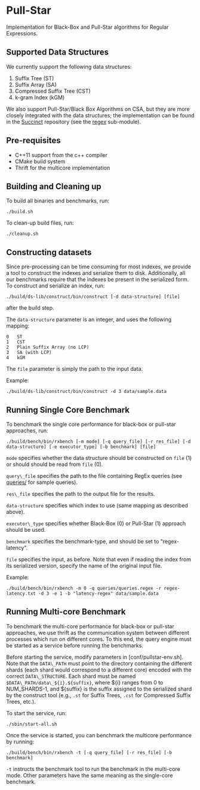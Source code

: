 # Pull-Star

Implementation for Black-Box and Pull-Star algorithms for Regular Expressions.

## Supported Data Structures

We currently support the following data structures:

1. Suffix Tree (ST)
2. Suffix Array (SA)
3. Compressed Suffix Tree (CST)
4. k-gram Index (kGM)

We also support Pull-Star/Black Box Algorithms on CSA, but they are more closely
integrated with the data structures; the implementation can be found in the 
[Succinct](https://github.com/amplab/succinct-cpp) repository (see the 
[regex](https://github.com/amplab/succinct-cpp/tree/master/core/include/regex)
sub-module).

## Pre-requisites

* C++11 support from the c++ compiler
* CMake build system
* Thrift for the multicore implementation

## Building and Cleaning up

To build all binaries and benchmarks, run:

```
./build.sh
```

To clean-up build files, run:

```
./cleanup.sh
```

## Constructing datasets

Since pre-processing can be time consuming for most indexes, we provide a tool
to construct the indexes and serialize them to disk. Additionally, all our 
benchmarks require that the indexes be present in the serialized form. To 
construct and serialize an index, run:

```
./build/ds-lib/construct/bin/construct [-d data-structure] [file]
```

after the build step.

The `data-structure` parameter is an integer, and uses the following mapping:

```
0   ST
1   CST
2   Plain Suffix Array (no LCP)
3   SA (with LCP)
4   kGM
```

The `file` parameter is simply the path to the input data.

Example:
```
./build/ds-lib/construct/bin/construct -d 3 data/sample.data
```

## Running Single Core Benchmark

To benchmark the single core performance for black-box or pull-star approaches, 
run:

```
./build/bench/bin/rxbench [-m mode] [-q query_file] [-r res_file] [-d data-structure] [-e executor_type] [-b benchmark] [file]
```

`mode` specifies whether the data structure should be constructed on `file` (1) 
or should should be read from `file` (0).

`query\_file` specifies the path to the file containing RegEx queries (see 
[queries/](queries/) for sample queries).

`res\_file` specifies the path to the output file for the results.

`data-structure` specifies which index to use (same mapping as described above).

`executor\_type` specifies whether Black-Box (0) or Pull-Star (1) approach 
should be used.

`benchmark` specifies the benchmark-type, and should be set to "regex-latency".

`file` specifies the input, as before. Note that even if reading the index from
its serialized version, specify the name of the original input file.

Example:
```
./build/bench/bin/rxbench -m 0 -q queries/queries.regex -r regex-latency.txt -d 3 -e 1 -b "latency-regex" data/sample.data
```

## Running Multi-core Benchmark

To benchmark the multi-core performance for black-box or pull-star approaches,
we use thrift as the communication system between different processes which run
on different cores. To this end, the query engine must be started as a service
before running the benchmarks.

Before starting the service, modify parameters in [conf/pullstar-env.sh].
Note that the `DATA\_PATH` must point to the directory containing the different
shards (each shard would correspond to a different core) encoded with the 
correct `DATA\_STRUCTURE`. Each shard must be named 
`$DATA\_PATH/data\_${i}.${suffix}`, where ${i} ranges from 0 to NUM\_SHARDS-1,
and ${suffix} is the suffix assigned to the serialized shard by the construct 
tool (e.g., `.st` for Suffix Trees, `.cst` for Compressed Suffix Trees, etc.).

To start the service, run:

```
./sbin/start-all.sh
```

Once the service is started, you can benchmark the multicore performance by 
running:

```
./build/bench/bin/rxbench -t [-q query_file] [-r res_file] [-b benchmark]
```

`-t` instructs the benchmark tool to run the benchmark in the multi-core mode.
Other parameters have the same meaning as the single-core benchmark.
